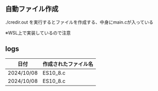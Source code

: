 ## 自動ファイル作成

./credir.out
を実行するとファイルを作成する、中身にmain.cが入っている

※WSL上で実装しているので注意

## logs
| 日付       | 作成されたファイル名 |
|------------|----------------------|
| 2024/10/08 | ES10_8.c |
| 2024/10/08 | ES10_8.c |